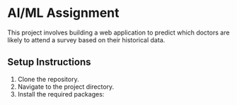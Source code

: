 # AI/ML Assignment

This project involves building a web application to predict which doctors are likely to attend a survey based on their historical data.

## Setup Instructions

1. Clone the repository.
2. Navigate to the project directory.
3. Install the required packages: